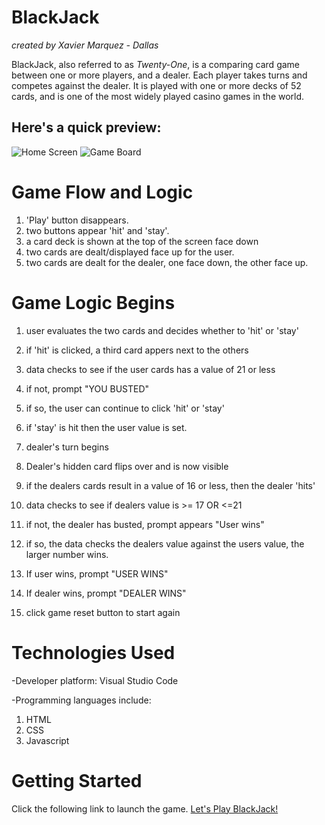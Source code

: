 # BlackJack
_created by Xavier Marquez - Dallas_

BlackJack, also referred to as _Twenty-One_, is a comparing card game between one or more players, and a dealer. Each player takes turns and competes against the dealer. It is played with one or more decks of 52 cards, and is one of the most widely played casino games in the world.

## Here's a quick preview:

![Home Screen](https://imgur.com/a/d4LPJLw)
![Game Board](https://imgur.com/a/bhnRpcT)





# Game Flow and Logic

1. 'Play' button disappears.
2. two buttons appear 'hit' and 'stay'.
3. a card deck is shown at the top of the screen face down
4. two cards are dealt/displayed face up for the user.
5. two cards are dealt for the dealer, one face down, the other face up.

# Game Logic Begins
1. user evaluates the two cards and decides whether to 'hit' or 'stay'
2. if 'hit' is clicked, a third card appers next to the others
3. data checks to see if the user cards has a value of 21 or less
4. if not, prompt "YOU BUSTED"
5. if so, the user can continue to click 'hit' or 'stay'
6. if 'stay' is hit then the user value is set.
7. dealer's turn begins
8. Dealer's hidden card flips over and is now visible
9. if the dealers cards result in a  value of 16 or less, then the dealer 'hits'
10. data checks to see if dealers value is >= 17 OR <=21
   
11. if not, the dealer has busted, prompt appears "User wins"
   
12. if so, the data checks the dealers value against the users value, the larger number wins.
13. If user wins, prompt "USER WINS"
14. If dealer wins, prompt "DEALER WINS"

15. click game reset button to start again

# Technologies Used
-Developer platform: Visual Studio Code

-Programming languages include:
1. HTML
2. CSS
3. Javascript


# Getting Started
Click the following link to launch the game. [Let's Play BlackJack!](http://127.0.0.1:5500/index.html)